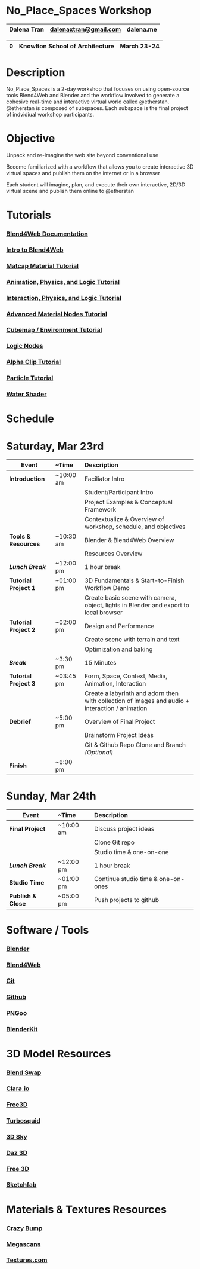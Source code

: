 # No_Place_Spaces Workshop
Dalena Tran | dalenaxtran@gmail.com | dalena.me
--- | --- | --- 

0 | Knowlton School of Architecture | March 23-24
--- | --- | --- 

# Description

No_Place_Spaces is a 2-day workshop that focuses on using open-source tools Blend4Web and Blender and the workflow involved to generate a cohesive real-time and interactive virtual world called @etherstan. @etherstan is composed of subspaces. Each subspace is the final project of indvidiual workshop participants.


# Objective

Unpack and re-imagine the web site beyond conventional use

Become familiarized with a workflow that allows you to create interactive 3D virtual spaces and publish them on the internet or in a browser

Each student will imagine, plan, and execute their own interactive, 2D/3D virtual scene and publish them online to @etherstan

# Tutorials

### [Blend4Web Documentation](https://www.blend4web.com/doc/en/index.html)

### [Intro to Blend4Web](https://www.youtube.com/watch?v=oASmvujRRr4&t=464s)

### [Matcap Material Tutorial](https://www.youtube.com/watch?v=2JugOChTPPw)

### [Animation, Physics, and Logic Tutorial](https://www.youtube.com/watch?v=830J-a6_8cE)

### [Interaction, Physics, and Logic Tutorial](https://www.youtube.com/watch?v=830J-a6_8cE)

### [Advanced Material Nodes Tutorial](https://www.youtube.com/watch?v=Cxfp4JyLrg0)

### [Cubemap / Environment Tutorial](https://www.youtube.com/watch?v=ZjZRBfajApw&t)

### [Logic Nodes](https://www.youtube.com/watch?v=45LGHMamp5Q)

### [Alpha Clip Tutorial](https://www.youtube.com/watch?v=8WAtybRjRkc)

### [Particle Tutorial](https://www.blend4web.com/en/community/article/163/)

### [Water Shader](https://www.blend4web.com/en/forums/topic/174/)

# Schedule  

# **Saturday, Mar 23rd**
| Event        | ~Time           | Description  |
| ------------- |:-------------| :-----|
|**Introduction**| ~10:00 am | Faciliator Intro
|           |       | Student/Participant Intro|
|           |       | Project Examples & Conceptual Framework|
|           |       | Contextualize & Overview of workshop, schedule, and objectives|
|**Tools & Resources**| ~10:30 am | Blender & Blend4Web Overview
|           |       | Resources Overview|
|***Lunch Break***| ~12:00 pm | 1 hour break
|**Tutorial Project 1**| ~01:00 pm | 3D Fundamentals & Start-to-Finish Workflow Demo
|           |       | Create basic scene with camera, object, lights in Blender and export to local browser|
|**Tutorial Project 2** | ~02:00 pm | Design and Performance
|           |       | Create scene with terrain and text
|           |       | Optimization and baking
|***Break*** | ~3:30 pm | 15 Minutes
|**Tutorial Project 3** | ~03:45 pm | Form, Space, Context, Media, Animation, Interaction
|           |       | Create a labyrinth and adorn then with collection of images and audio + interaction / animation
|**Debrief**| ~5:00 pm | Overview of Final Project
|           |       | Brainstorm Project Ideas 
|           |       | Git & Github Repo Clone and Branch *(Optional)* 
|**Finish**| ~6:00 pm | 

# **Sunday, Mar 24th**
| Event        | ~Time           | Description  |
| ------------- |:-------------| :-----|
|**Final Project**| ~10:00 am | Discuss project ideas
|           |       | Clone Git repo|
|           |       | Studio time & one-on-one|
|***Lunch Break***| ~12:00 pm | 1 hour break
|**Studio Time**| ~01:00 pm | Continue studio time & one-on-ones
|**Publish & Close**| ~05:00 pm | Push projects to github



# Software / Tools
  
### [Blender](https://www.blender.org/)
### [Blend4Web](https://www.blend4web.com/)
### [Git](https://git-scm.com/downloads)
### [Github](https://github.com)
### [PNGoo](https://pngquant.org/)
### [BlenderKit](https://www.blenderkit.com/)

# 3D Model Resources
  
### [Blend Swap](https://www.blendswap.com/)

### [Clara.io](https://clara.io/)

### [Free3D](https://free3d.com/)

### [Turbosquid](https://www.turbosquid.com/)

### [3D Sky](https://3dsky.org/)

### [Daz 3D](https://www.daz3d.com/)

### [Free 3D](https://free3d.com/ )

### [Sketchfab](https://sketchfab.com/)


# Materials & Textures Resources

### [Crazy Bump](http://www.crazybump.com/)

### [Megascans](https://quixel.com/)

### [Textures.com](https://www.textures.com/)


